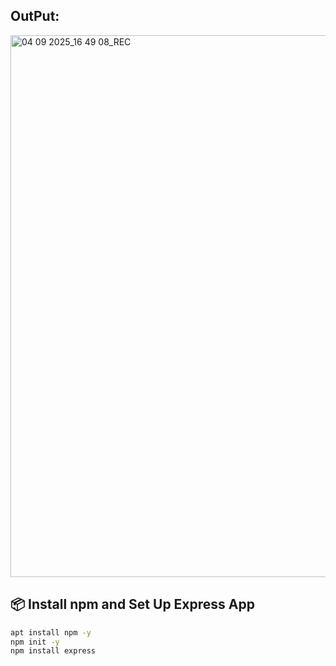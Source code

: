 ## OutPut:

<img width="1810" height="867" alt="04 09 2025_16 49 08_REC" src="https://github.com/user-attachments/assets/d90d491e-7ae2-4b04-a018-8d430ca63d80" />



## 📦 Install npm and Set Up Express App
```bash
apt install npm -y
npm init -y
npm install express
